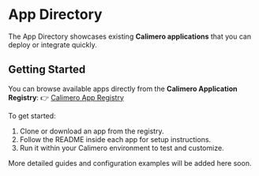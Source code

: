 # App Directory

The App Directory showcases existing **Calimero applications** that you can deploy or integrate quickly.

## Getting Started

You can browse available apps directly from the **Calimero Application Registry**:
👉 [Calimero App Registry](https://github.com/calimero-network/apps)

To get started:

1. Clone or download an app from the registry.
2. Follow the README inside each app for setup instructions.
3. Run it within your Calimero environment to test and customize.

More detailed guides and configuration examples will be added here soon.
